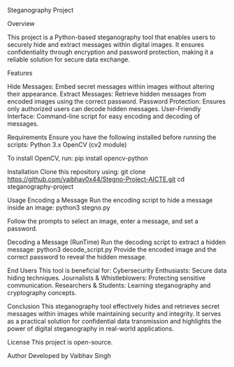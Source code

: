 Steganography Project

Overview

This project is a Python-based steganography tool that enables users to securely hide and extract messages within digital images. It ensures confidentiality through encryption and password protection, making it a reliable solution for secure data exchange.

Features

Hide Messages: Embed secret messages within images without altering their appearance.
Extract Messages: Retrieve hidden messages from encoded images using the correct password.
Password Protection: Ensures only authorized users can decode hidden messages.
User-Friendly Interface: Command-line script for easy encoding and decoding of messages.

Requirements
Ensure you have the following installed before running the scripts:
Python 3.x
OpenCV (cv2 module)

To install OpenCV, run:
pip install opencv-python

Installation
Clone this repository using:
git clone https://github.com/vaibhav0x44/Stegno-Project-AICTE.git
cd steganography-project

Usage
Encoding a Message
Run the encoding script to hide a message inside an image:
python3 stegno.py

Follow the prompts to select an image, enter a message, and set a password.

Decoding a Message (RunTime)
Run the decoding script to extract a hidden message:
python3 decode_script.py
Provide the encoded image and the correct password to reveal the hidden message.

End Users
This tool is beneficial for:
Cybersecurity Enthusiasts: Secure data hiding techniques.
Journalists & Whistleblowers: Protecting sensitive communication.
Researchers & Students: Learning steganography and cryptography concepts.

Conclusion
This steganography tool effectively hides and retrieves secret messages within images while maintaining security and integrity. It serves as a practical solution for confidential data transmission and highlights the power of digital steganography in real-world applications.

License
This project is open-source.

Author
Developed by Vaibhav Singh
